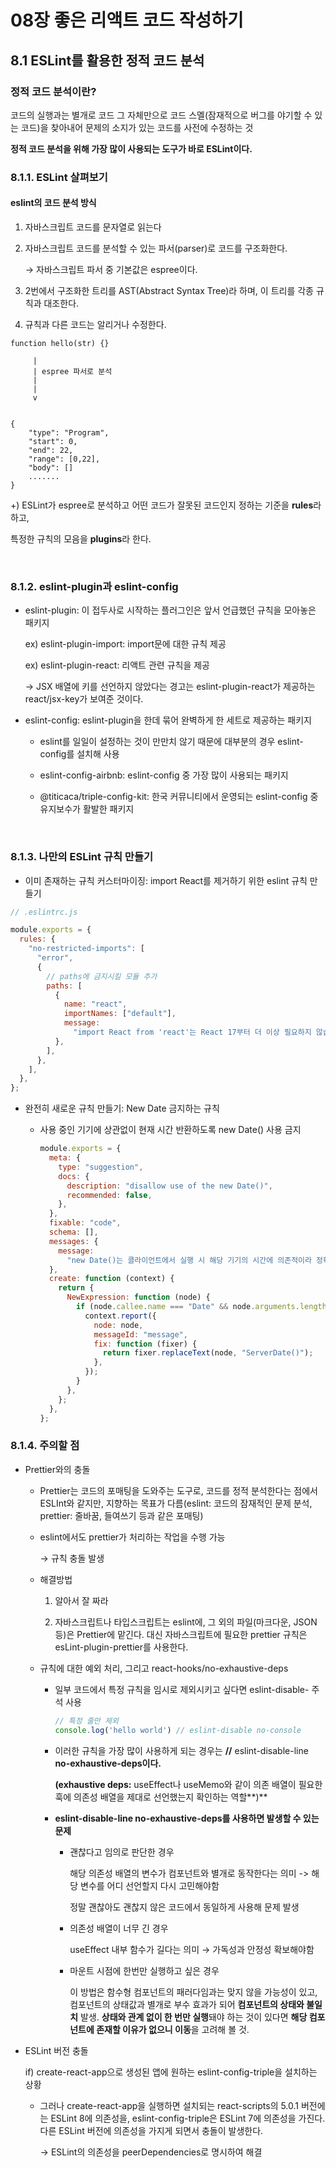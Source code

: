 # 08장 좋은 리액트 코드 작성하기

## 8.1 ESLint를 활용한 정적 코드 분석

### 정적 코드 분석이란?

코드의 실행과는 별개로 코드 그 자체만으로 코드 스멜(잠재적으로 버그를 야기할 수 있는 코드)을 찾아내어
문제의 소지가 있는 코드를 사전에 수정하는 것

__정적 코드 분석을 위해 가장 많이 사용되는 도구가 바로 ESLint이다.__

### 8.1.1. ESLint 살펴보기

#### eslint의 코드 분석 방식

1. 자바스크립트 코드를 문자열로 읽는다
2. 자바스크립트 코드를 분석할 수 있는 파서(parser)로 코드를 구조화한다.
    
    → 자바스크립트 파서 중 기본값은 espree이다.
    
3. 2번에서 구조화한 트리를 AST(Abstract Syntax Tree)라 하며, 이 트리를 각종 규칙과 대조한다.
4. 규칙과 다른 코드는 알리거나 수정한다.

```javacsript
function hello(str) {}

     |
     | espree 파서로 분석
     |
     |
     v


{
	"type": "Program",
	"start": 0,
	"end": 22,
	"range": [0,22],
	"body": []
	.......
}
```

+) ESLint가 espree로 분석하고 어떤 코드가 잘못된 코드인지 정하는 기준을 **rules**라 하고,

특정한 규칙의 모음을 **plugins**라 한다.

<br/>

### 8.1.2. eslint-plugin과 eslint-config
- eslint-plugin: 이 접두사로 시작하는 플러그인은 앞서 언급했던 규칙을 모아놓은 패키지
        
  ex) eslint-plugin-import: import문에 대한 규칙 제공

  ex) eslint-plugin-react: 리액트 관련 규칙을 제공
        
   -> JSX 배열에 키를 선언하지 않았다는 경고는 eslint-plugin-react가 제공하는 react/jsx-key가 보여준 것이다.
        
    
- eslint-config: eslint-plugin을 한데 묶어 완벽하게 한 세트로 제공하는 패키지
        
  - eslint를 일일이 설정하는 것이 만만치 않기 때문에 대부분의 경우 eslint-config를 설치해 사용
        
  - eslint-config-airbnb: eslint-config 중 가장 많이 사용되는 패키지
        
  - @titicaca/triple-config-kit: 한국 커뮤니티에서 운영되는 eslint-config 중 유지보수가 활발한 패키지

<br/>    

### 8.1.3. 나만의 ESLint 규칙 만들기
  - 이미 존재하는 규칙 커스터마이징: import React를 제거하기 위한 eslint 규칙 만들기

```javascript
// .eslintrc.js

module.exports = {
  rules: {
    "no-restricted-imports": [
      "error",
      {
        // paths에 금지시킬 모듈 추가
        paths: [
          {
            name: "react",
            importNames: ["default"],
            message:
              "import React from 'react'는 React 17부터 더 이상 필요하지 않습니다. 필요한 것만 React로부터 import해서 사용해 주세요.",
          },
        ],
      },
    ],
  },
};
```

- 완전히 새로운 규칙 만들기: New Date 금지하는 규칙
    - 사용 중인 기기에 상관없이 현재 시간 반환하도록 new Date() 사용 금지
        
        ```jsx
        module.exports = {
          meta: {
            type: "suggestion",
            docs: {
              description: "disallow use of the new Date()",
              recommended: false,
            },
          },
          fixable: "code",
          schema: [],
          messages: {
            message:
              "new Date()는 클라이언트에서 실행 시 해당 기기의 시간에 의존적이라 정확하지 않습니다. 현재 시간이 필요하다면 ServerDate()를 사용해 주세요.",
          },
          create: function (context) {
            return {
              NewExpression: function (node) {
                if (node.callee.name === "Date" && node.arguments.length === 0) {
                  context.report({
                    node: node,
                    messageId: "message",
                    fix: function (fixer) {
                      return fixer.replaceText(node, "ServerDate()");
                    },
                  });
                }
              },
            };
          },
        };
        ```
        

### 8.1.4. 주의할 점

 - Prettier와의 충돌
   - Prettier는 코드의 포매팅을 도와주는 도구로, 코드를 정적 분석한다는 점에서 ESLInt와 같지만, 지향하는 목표가 다름(eslint: 코드의 잠재적인 문제 분석, prettier: 줄바꿈, 들여쓰기 등과 같은 포매팅)
   - eslint에서도 prettier가 처리하는 작업을 수행 가능
            
     → 규칙 충돌 발생
            
	- 해결방법
   
   
   		1. 알아서 잘 짜라
      
   		2. 자바스크립트나 타입스크립트는 eslint에, 그 외의 파일(마크다운, JSON 등)은 Prettier에 맡긴다. 대신 자바스크립트에 필요한 prettier 규칙은 esLint-plugin-prettier를 사용한다.
        
   
    - 규칙에 대한 예외 처리, 그리고 react-hooks/no-exhaustive-deps
        - 일부 코드에서 특정 규칙을 임시로 제외시키고 싶다면 eslint-disable-  주석 사용
            
            ```jsx
            // 특정 줄만 제외
            console.log('hello world') // eslint-disable no-console
            ```
            
        - 이러한 규칙을 가장 많이 사용하게 되는 경우는 **//** eslint-disable-line **no-exhaustive-deps이다.**
            
            **(exhaustive deps:** useEffect나 useMemo와 같이 의존 배열이 필요한 훅에 의존성 배열을 제대로 선언했는지 확인하는 역할**)**
            
        - **eslint-disable-line no-exhaustive-deps를 사용하면 발생할 수 있는 문제**
            - 괜찮다고 임의로 판단한 경우
            
             	해당 의존성 배열의 변수가 컴포넌트와 별개로 동작한다는 의미 -> 해당 변수를 어디 선언할지 다시 고민해야함
            
             	정말 괜찮아도 괜찮지 않은 코드에서 동일하게 사용해 문제 발생
            
            - 의존성 배열이 너무 긴 경우
                
                useEffect 내부 함수가 길다는 의미 → 가독성과 안정성 확보해야함
                
            - 마운트 시점에 한번만 실행하고 싶은 경우
                
                이 방법은 함수형 컴포넌트의 패러다임과는 맞지 않을 가능성이 있고, 컴포넌트의 상태값과 별개로 부수 효과가 되어 **컴포넌트의 상태와 불일치** 발생. **상태와 관계 없이 한 번만 실행**돼야 하는 것이 있다면 **해당 컴포넌트에 존재할 이유가 없으니 이동**을 고려해 볼 것.
                
- ESLint 버전 충돌

  if) create-react-app으로 생성된 앱에 원하는 eslint-config-triple을 설치하는 상황

  	- 그러나 create-react-app을 실행하면 설치되는 react-scripts의 5.0.1 버전에는 ESLint 8에 의존성을, eslint-config-triple은 ESLint 7에 의존성을 가진다. 다른 ESLint 버전에 의존성을 가지게 되면서 충돌이 발생한다.
 
        -> ESLint의 의존성을 peerDependencies로 명시하여 해결


   
